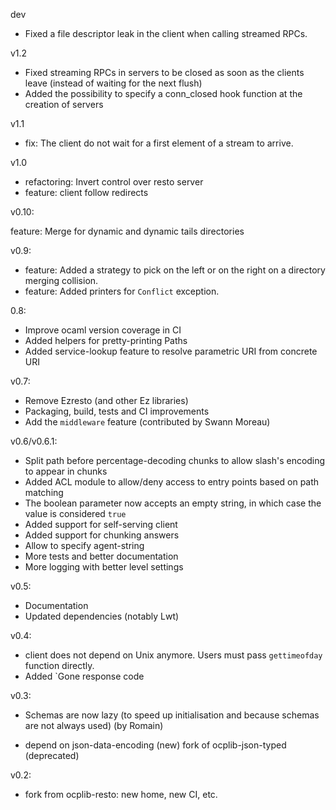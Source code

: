 dev

* Fixed a file descriptor leak in the client when calling streamed RPCs.

v1.2

* Fixed streaming RPCs in servers to be closed as soon as the clients
  leave (instead of waiting for the next flush)
* Added the possibility to specify a conn_closed hook function at the
  creation of servers

v1.1

* fix: The client do not wait for a first element of a stream to arrive.

v1.0

* refactoring: Invert control over resto server
* feature: client follow redirects

v0.10:

feature: Merge for dynamic and dynamic tails directories

v0.9:

* feature: Added a strategy to pick on the left or on the right on a directory merging collision.
* feature: Added printers for `Conflict` exception.

0.8:

* Improve ocaml version coverage in CI
* Added helpers for pretty-printing Paths
* Added service-lookup feature to resolve parametric URI from concrete URI

v0.7:

* Remove Ezresto (and other Ez libraries)
* Packaging, build, tests and CI improvements
* Add the `middleware` feature (contributed by Swann Moreau)

v0.6/v0.6.1:

* Split path before percentage-decoding chunks to allow slash's encoding to
  appear in chunks
* Added ACL module to allow/deny access to entry points based on path matching
* The boolean parameter now accepts an empty string, in which case the value is
  considered `true`
* Added support for self-serving client
* Added support for chunking answers
* Allow to specify agent-string
* More tests and better documentation
* More logging with better level settings

v0.5:

* Documentation
* Updated dependencies (notably Lwt)

v0.4:

* client does not depend on Unix anymore. Users must pass `gettimeofday`
  function directly.
* Added `Gone response code

v0.3:

* Schemas are now lazy (to speed up initialisation and because schemas are not
  always used) (by Romain)
- depend on json-data-encoding (new) fork of ocplib-json-typed (deprecated)

v0.2:

- fork from ocplib-resto: new home, new CI, etc.

